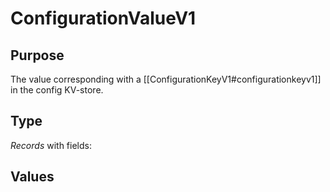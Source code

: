 # ConfigurationValueV1

## Purpose

<!-- --8<-- [start:purpose] -->
The value corresponding with a [[ConfigurationKeyV1#configurationkeyv1]] in the config KV-store.
<!-- --8<-- [end:purpose] -->

## Type

<!-- --8<-- [start:type] -->
<div class="type" markdown>

*Records* with fields:

</div>
<!-- --8<-- [end:type] -->

## Values


